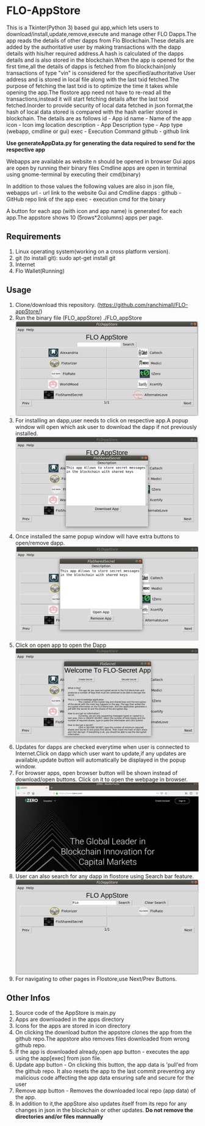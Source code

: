 # FLO-AppStore
This is a Tkinter(Python 3) based gui app,which lets users to download/install,update,remove,execute and manage other FLO Dapps.The app reads the details of other dapps from Flo Blockchain.These details are added by the authoritative user by making transactions with the dapp details with his/her required address.A hash is calculated of the dapps details and is also stored in the blockchain.When the app is opened for the first time,all the details of dapps is fetched from flo blockchain(only transactions of type "vin" is considered for the specified/authoritative User address and is stored in local file along with the last txid fetched.The purpose of fetching the last txid is to optimize the time it takes while opening the app.The flostore app need not have to re-read all the transactions,instead it will start fetching details after the last txid fetched.Inorder to provide security of local data fetched in json format,the hash of local data stored is compared with the hash earlier stored in blockchain. 
The details are as follows 
id - App id
name - Name of the app
icon - Icon img location 
description - App Description
type - App type (webapp, cmdline or gui)
exec - Execution Command
github - github link

**Use generateAppData.py for generating the data required to send for the respective app**


Webapps are available as website n should be opened in browser
Gui apps are open by running their binary files
Cmdline apps are open in terminal using gnome-terminal by executing their cmd(binary)

In addition to those values the following values are also in json file, 
webapps url - url link to the website
Gui and Cmdline dapps :
github - GitHub repo link of the app
exec - execution cmd for the binary

A button for each app (with icon and app name) is generated for each app.The appstore shows 10 (5rows*2columns) apps per page.

## Requirements
1. Linux operating system(working on a cross platform version).
2. git (to install git):
		sudo apt-get install git
3. Internet
4. Flo Wallet(Running)

## Usage
1. Clone/download this repository. (https://github.com/ranchimall/FLO-appStore/)
2. Run the binary file (FLO_appStore)
		./FLO_appStore
![Screenshot](screenshots/App-Store.png)
3. For installing an dapp,user needs to click on respective app.A popup window will open which ask user to download the dapp if not previously installed.
![Screenshot](https://github.com/ranchimall/FLO-appStore/blob/master/screenshots/downloadApp.png)
4. Once installed the same popup window will have extra buttons to open/remove dapp.
![Screenshot](https://github.com/ranchimall/FLO-appStore/blob/master/screenshots/openApp.png)
5. Click on open app to open the Dapp
![Screenshot](https://github.com/ranchimall/FLO-appStore/blob/master/screenshots/appHome.png)
6. Updates for dapps are checked everytime when user is connected to Internet.Click on dapp which user want to update,if any updates are available,update button will automatically be displayed in the popup window.
7. For browser apps, open browser button will be shown instead of download/open buttons. Click on it to open the webpage in browser.
![Screenshot](https://github.com/ranchimall/FLO-appStore/blob/master/screenshots/browserApp.png)
6. User can also search for any dapp in flostore using Search bar feature.
![Screenshot](https://github.com/ranchimall/FLO-appStore/blob/master/screenshots/searchApp.png)
7. For navigating to other pages in Flostore,use Next/Prev Buttons.

## Other Infos

1. Source code of the AppStore is main.py
2. Apps are downloaded in the apps directory
3. Icons for the apps are stored in icon directory
4. On clicking the download button the appstore clones the app from the github repo.The appstore also removes files downloaded from wrong github repo.
5. If the app is downloaded already,open app button - executes the app using the app[exec] from json file.
6. Update app button - On clicking this button, the app data is 'pull'ed from the github repo. It also resets the app to the last commit preventing any malicious code affecting the app data ensuring safe and secure for the user
7. Remove app button - Removes the downloaded local repo (app data) of the app.
8. In addition to it,the appStore also updates itself from its repo for any changes in json in the blockchain or other updates.
**Do not remove the directories and/or files mannually**
